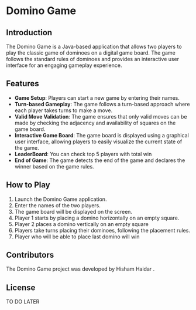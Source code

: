 # Domino Game

## Introduction

The Domino Game is a Java-based application that allows two players to play the classic game of dominoes on a digital game board. The game follows the standard rules of dominoes and provides an interactive user interface for an engaging gameplay experience.

## Features

- **Game Setup**: Players can start a new game by entering their names.
- **Turn-based Gameplay**: The game follows a turn-based approach where each player takes turns to make a move.
- **Valid Move Validation**: The game ensures that only valid moves can be made by checking the adjacency and availability of squares on the game board.
- **Interactive Game Board**: The game board is displayed using a graphical user interface, allowing players to easily visualize the current state of the game.
- **LeaderBoard**: You can check top 5 players with total win
- **End of Game**: The game detects the end of the game and declares the winner based on the game rules.

## How to Play

1. Launch the Domino Game application.
2. Enter the names of the two players.
3. The game board will be displayed on the screen.
4. Player 1 starts by placing a domino horizontally on an empty square.
5. Player 2 places a domino vertically on an empty square
6. Players take turns placing their dominoes, following the placement rules.
7. Player who will be able to place last domino will win

## Contributors

The Domino Game project was developed by Hisham Haidar .

## License

TO DO LATER
